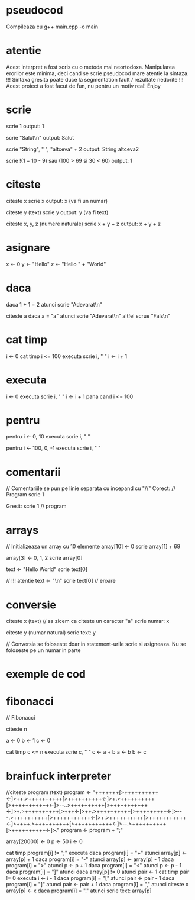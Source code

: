 # pseudocod

Compileaza cu g++ main.cpp -o main

# atentie
Acest interpret a fost scris cu o metoda mai neortodoxa. Manipularea erorilor este
minima, deci cand se scrie pseudocod mare atentie la sintaza. !!! Sintaxa gresita
poate duce la segmentation fault / rezultate nedorite !!!
Acest proiect a fost facut de fun, nu pentru un motiv real!
Enjoy

# scrie
scrie 1
output: 1

scrie "Salut\n"
output: Salut

scrie "String", " ", "altceva" + 2
output: String altceva2

scrie !(1 = 10 - 9) sau (100 > 69 si 30 < 60)
output: 1

# citeste
citeste x
scrie x
output: x (va fi un numar)

citeste y (text)
scrie y
output: y (va fi text)

citeste x, y, z (numere naturale)
scrie x + y + z
output: x + y + z

# asignare
x <- 0
y <- "Hello"
z <- "Hello " + "World"

# daca
daca 1 + 1 = 2 atunci
  scrie "Adevarat\n"

citeste a
daca a = "a" atunci
  scrie "Adevarat\n"
altfel
  scrue "Fals\n"


# cat timp
i <- 0
cat timp i <= 100 executa
  scrie i, " "
  i <- i + 1


# executa
i <- 0
executa
  scrie i, " "
  i <- i + 1
pana cand i <= 100

# pentru
pentru i <- 0, 10 executa
  scrie i, " "

pentru i <- 100, 0, -1 executa
  scrie i, " "

# comentarii
// Comentariile se pun pe linie separata cu incepand cu "//"
Corect:
// Program
scrie 1

Gresit:
scrie 1 // program

# arrays
// Initializeaza un array cu 10 elemente
array\[10] <- 0
scrie array\[1] + 69

array\[3] <- 0, 1, 2
scrie array\[0]


text <- "Hello World"
scrie text\[0]

// !!! atentie
text <- "\n"
scrie text\[0]
// eroare

# conversie

citeste x (text)
// sa zicem ca citeste un caracter "a"
scrie numar: x


citeste y (numar natural)
scrie text: y


// Conversia se foloseste doar in statement-urile scrie si asigneaza. Nu se foloseste pe un numar in parte



# exemple de cod
# fibonacci

// Fibonacci

citeste n

a <- 0
b <- 1
c <- 0

cat timp c <= n executa
	scrie c, " "
	c <- a + b
	a <- b
	b <- c


# brainfuck interpreter

//citeste program (text)
program <- "+++++++\[>++++++++++<-]>++.>++++++++++\[>++++++++++<-]>+.>++++++++++\[>+++++++++++<-]>--..>++++++++++\[>+++++++++++<-]>+.>++++++++++\[>+++<-]>++.>++++++++++\[>+++++++++<-]>---.>++++++++++\[>+++++++++++<-]>+.>++++++++++\[>+++++++++++<-]>++++.>++++++++++\[>+++++++++++<-]>--.>++++++++++\[>++++++++++<-]>."
program <- program + ";"

array\[20000] <- 0
p <- 50
i <- 0


cat timp program\[i] != ";" executa
	daca program\[i] = "+" atunci
		array\[p] <- array\[p] + 1
	daca program\[i] = "-" atunci
		array\[p] <- array\[p] - 1
	daca program\[i] = ">" atunci
		p <- p + 1
	daca program\[i] = "<" atunci
		p <- p - 1
	daca program\[i] = "]" atunci
		daca array\[p] != 0 atunci
			pair <- 1
			cat timp pair != 0 executa
				i <- i - 1
				daca program\[i] = "\[" atunci
					pair <- pair - 1
				daca program\[i] = "]" atunci
					pair <- pair + 1
	daca program\[i] = "," atunci
		citeste x
		array\[p] <- x
	daca program\[i] = "." atunci
		scrie text: array\[p]




